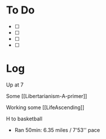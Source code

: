 


# To Do
 - [ ] 
 - [ ] 
 - [ ]  
 - [ ]  



# Log

Up at 7

Some [[Libertarianism-A-primer]]

Working some [[LifeAscending]]

H to basketball
- Ran 50min:  6.35 miles / 7'53'' pace

